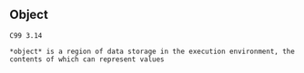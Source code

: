 ## Object

	C99 3.14

	*object* is a region of data storage in the execution environment, the
	contents of which can represent values
